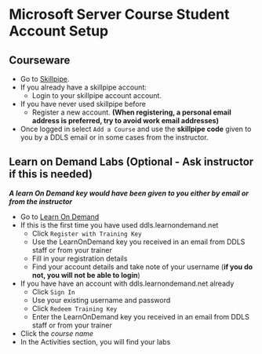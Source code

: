 # Microsoft Server Course Student Account Setup

## Courseware

- Go to [Skillpipe](https://skillpipe.com/).
- If you already have a skillpipe account:
  - Login to your skillpipe account account.
- If you have never used skillpipe before
  - Register a new account. **(When registering, a personal email address is preferred, try to avoid work email addresses)**
- Once logged in select `Add a Course` and use the **skillpipe code** given to you by a DDLS email or in some cases from the instructor.

## Learn on Demand Labs  (Optional - Ask instructor if this is needed)

***A learn On Demand key would have been given to you either by email or from the instructor***

- Go to [Learn On Demand](https://ddls.learnondemand.net)
- If this is the first time you have used ddls.learnondemand.net
  - Click `Register with Training Key`  
  - Use the LearnOnDemand key you received in an email from DDLS staff or from your trainer
  - Fill in your registration details
  - Find your account details and take note of your username (**if you do not, you will not be able to login**)
- If you have have an account with ddls.learnondemand.net already
  - Click `Sign In`
  - Use your existing username and password
  - Click `Redeem Training Key`
  - Enter the LearnOnDemand key you received in an email from DDLS staff or from your trainer
- Click the *course name* 
- In the Activities section, you will find your labs
  
